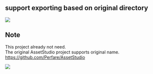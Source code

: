 ## support exporting based on original directory
![](http://i.imgur.com/7KpufWy.png)

## Note
This project already not need.  
The original AssetStudio project supports original name.  
https://github.com/Perfare/AssetStudio

![](https://i.imgur.com/XCFDIJs.png)

